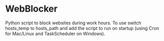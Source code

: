 # WebBlocker

Python script to block websites during work hours. To use switch hosts_temp to hosts_path and add the script to run on startup (using Cron for Mac/Linux and TaskScheduler on Windows).
